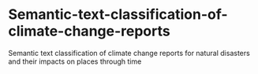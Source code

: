 # Semantic-text-classification-of-climate-change-reports
Semantic text classification of climate change reports for natural disasters and their impacts on places through time
